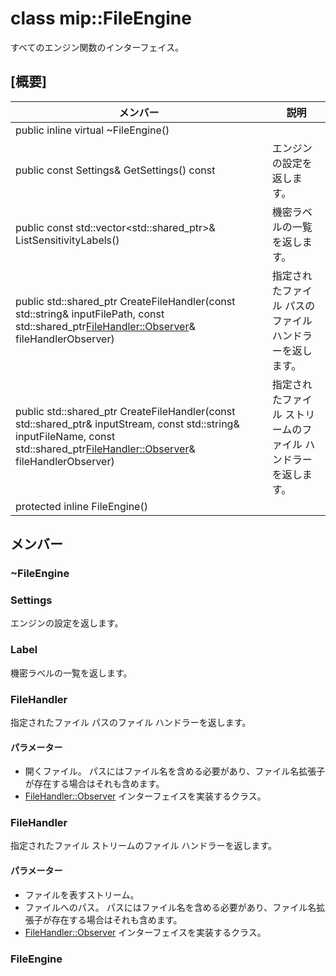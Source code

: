 # <a name="class-mipfileengine"></a>class mip::FileEngine 
すべてのエンジン関数のインターフェイス。
  
## <a name="summary"></a>[概要]
 メンバー                        | 説明                                
--------------------------------|---------------------------------------------
public inline virtual ~FileEngine()  |  
public const Settings& GetSettings() const  |  エンジンの設定を返します。
public const std::vector<std::shared_ptr<Label>>& ListSensitivityLabels()  |  機密ラベルの一覧を返します。
public std::shared_ptr<FileHandler> CreateFileHandler(const std::string& inputFilePath, const std::shared_ptr<FileHandler::Observer>& fileHandlerObserver)  |  指定されたファイル パスのファイル ハンドラーを返します。
public std::shared_ptr<FileHandler> CreateFileHandler(const std::shared_ptr<Stream>& inputStream, const std::string& inputFileName, const std::shared_ptr<FileHandler::Observer>& fileHandlerObserver)  |  指定されたファイル ストリームのファイル ハンドラーを返します。
protected inline FileEngine()  |  
  
## <a name="members"></a>メンバー
  
### <a name="fileengine"></a>~FileEngine
  
### <a name="settings"></a>Settings
エンジンの設定を返します。
  
### <a name="label"></a>Label
機密ラベルの一覧を返します。
  
### <a name="filehandler"></a>FileHandler
指定されたファイル パスのファイル ハンドラーを返します。
  
#### <a name="parameters"></a>パラメーター
* 開くファイル。 パスにはファイル名を含める必要があり、ファイル名拡張子が存在する場合はそれも含めます。 
* [FileHandler::Observer](#classmip_1_1_file_handler_1_1_observer) インターフェイスを実装するクラス。
  
### <a name="filehandler"></a>FileHandler
指定されたファイル ストリームのファイル ハンドラーを返します。
  
#### <a name="parameters"></a>パラメーター
* ファイルを表すストリーム。 
* ファイルへのパス。 パスにはファイル名を含める必要があり、ファイル名拡張子が存在する場合はそれも含めます。 
* [FileHandler::Observer](#classmip_1_1_file_handler_1_1_observer) インターフェイスを実装するクラス。
  
### <a name="fileengine"></a>FileEngine